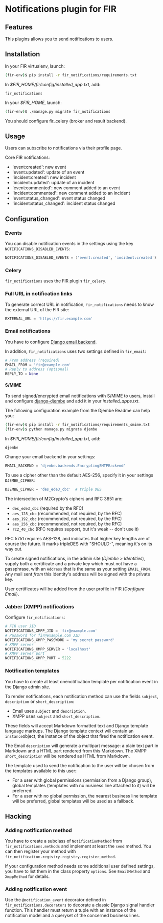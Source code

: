 # Notifications plugin for FIR

## Features

This plugins allows you to send notifications to users.

## Installation

In your FIR virtualenv, launch:

```bash
(fir-env)$ pip install -r fir_notifications/requirements.txt
```

In *$FIR_HOME/fir/config/installed_app.txt*, add:

```
fir_notifications
```

In your *$FIR_HOME*, launch:

```bash
(fir-env)$ ./manage.py migrate fir_notifications
```

You should configure fir_celery (broker and result backend).

## Usage

Users can subscribe to notifications via their profile page.

Core FIR notifications:
* 'event:created': new event
* 'event:updated': update of an event
* 'incident:created': new incident
* 'incident:updated': update of an incident
* 'event:commented': new comment added to an event
* 'incident:commented': new comment added to an incident
* 'event:status_changed': event status changed
* 'incident:status_changed': incident status changed

## Configuration

### Events

You can disable notification events in the settings using the key `NOTIFICATIONS_DISABLED_EVENTS`:

```python
NOTIFICATIONS_DISABLED_EVENTS = ('event:created', 'incident:created')
```

### Celery

`fir_notifications` uses the FIR plugin `fir_celery`.

### Full URL in notification links

To generate correct URL in notification, `fir_notifications` needs to know the external URL of the FIR site:

``` python
EXTERNAL_URL = 'https://fir.example.com'
```

### Email notifications

You have to configure [Django email backend](https://docs.djangoproject.com/en/1.9/topics/email/).

In addition, `fir_notifications` uses two settings defined in `fir_email`:

``` python
# From address (required)
EMAIL_FROM = 'fir@example.com'
# Reply to address (optional)
REPLY_TO = None
```

#### S/MIME

To send signed/encrypted email notifications with S/MIME to users, install and configure [django-djembe](https://github.com/cabincode/django-djembe) and add it in your *installed_apps.txt*.

The following configuration example from the Djembe Readme can help you:

``` bash
(fir-env)$ pip install -r fir_notifications/requirements_smime.txt
(fir-env)$ python manage.py migrate djembe
```

In *$FIR_HOME/fir/config/installed_app.txt*, add:

```
djembe
```

Change your email backend in your settings:

``` python
EMAIL_BACKEND = 'djembe.backends.EncryptingSMTPBackend'
```

To use a cipher other than the default AES-256, specify it in your settings `DJEMBE_CIPHER`:


``` python
DJEMBE_CIPHER = 'des_ede3_cbc'  # triple DES
```
The intersection of M2Crypto's ciphers and RFC 3851 are:

* `des_ede3_cbc` (required by the RFC)
* `aes_128_cbc` (recommended, not required, by the RFC)
* `aes_192_cbc` (recommended, not required, by the RFC)
* `aes_256_cbc` (recommended, not required, by the RFC)
* `rc2_40_cbc` (RFC requires support, but it's weak -- don't use it)

RFC 5751 requires AES-128, and indicates that higher key lengths are of
course the future. It marks tripleDES with "SHOULD-", meaning it's on its
way out.

To create signed notifications, in the admin site (*Djembe > Identities*), supply both a certificate and a private key which must not have a passphrase, with an `Address` that is the same as your setting `EMAIL_FROM`. Any mail sent *from* this Identity's address will be signed with the private key.

User certificates will be added from the user profile in FIR (*Configure Email*).

### Jabber (XMPP) notifications

Configure `fir_notifications`:

``` python
# FIR user JID 
NOTIFICATIONS_XMPP_JID = 'fir@example.com'
# Password for fir@example.com JID
NOTIFICATIONS_XMPP_PASSWORD = 'my secret password'
# XMPP server
NOTIFICATIONS_XMPP_SERVER = 'localhost'
# XMPP server port
NOTIFICATIONS_XMPP_PORT = 5222
```

### Notification templates

You have to create at least onenotification template per notification event in the Django admin site.

To render notifications, each notification method can use the fields `subject`, `description` or `short_description`:

- Email uses `subject` and `description`.
- XMPP uses `subject` and `short_description`.

These fields will accept Markdown formatted text and Django template language markups. The Django template context will contain an `instance`object, the instance of the object that fired the notification event.

The Email `description` will generate a multipart message: a plain text part in Markdown and a HTML part rendered from this Markdown. The XMPP `short_description` will be rendered as HTML from Markdown.

The template used to send the notification to the user will be chosen from the templates available to this user:
- For a user with global permissions (permission from a Django group), global templates (templates with no nusiness line attached to it) will be preferred. 
- For a user with no global permission, the nearest business line template will be preferred, global templates will be used as a fallback.
## Hacking

### Adding notification method

You have to create a subclass of `NotificationMethod` from `fir_notifications.methods` and implement at least the `send` method. You can then register your method with `fir_notification.registry.registry.register_method`.

If your configuration method needs some additional user defined settings, you have to list them in the class property `options`. See `EmailMethod` and `XmppMethod` for details. 

### Adding notification event

Use the `@notification_event` decorator defined in `fir_notifications.decorators` to decorate a classic Django signal handler function. This handler must return a tuple with an instance of the notification model and a queryset of the concerned business lines.



